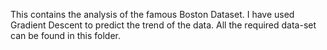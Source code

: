 This contains the analysis of the famous Boston Dataset. I have used Gradient Descent to predict the trend of the data.
All the required data-set can be found in this folder.
